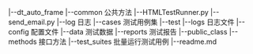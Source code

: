 

|--dt_auto_frame
    |--common   公共方法
        |--HTMLTestRunner.py
        |--send_email.py
        |--log  日志
    |--cases    测试用例集
        |--test
    |--logs     日志文件
    |--config   配置文件
    |--data     测试数据
    |--reports  测试报告
    |--public_class 
    |--methods  接口方法
    |--test_suites  批量运行测试用例
    |--readme.md
